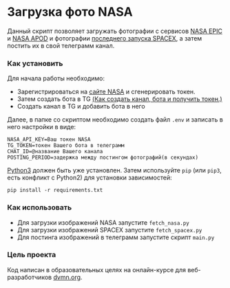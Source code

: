 # Загрузка фото NASA

Данный скрипт позволяет загружать фотографии с сервисов [NASA EPIC](https://api.nasa.gov/#epic) и [NASA APOD](https://api.nasa.gov/#apod)
и фотографии [последнего запуска SPACEX](https://documenter.getpostman.com/view/2025350/RWaEzAiG#bc65ba60-decf-4289-bb04-4ca9df01b9c1),
а затем постить их в свой телеграмм канал.

### Как установить

Для начала работы необходимо:
- Зарегистрироваться на [сайте NASA](https://api.nasa.gov/) и сгенерировать токен.
- Затем создать бота в TG [(Как создать канал, бота и получить токен.)](https://smmplanner.com/blog/otlozhennyj-posting-v-telegram/)
- Создать канал в TG и добавить бота в него

Далее, в папке со скриптом необходимо создать файл `.env` и записать в него настройки в виде:
```
NASA_API_KEY=Ваш токен NASA
TG_TOKEN=токен Вашего бота в телеграмм
CHAT_ID=@название Вашего канала
POSTING_PERIOD=задержка между постингом фотографий(в секундах)
```

[Python3](https://www.python.org/downloads/) должен быть уже установлен. 
Затем используйте `pip` (или `pip3`, есть конфликт с Python2) для установки зависимостей:
```
pip install -r requirements.txt
```
### Как использовать
- Для загрузки изображений NASA запустите `fetch_nasa.py`
- Для загрузки изображений SPACEX запустите `fetch_spacex.py`
- Для постинга изображений в телеграмм запустите скрипт `main.py`
### Цель проекта

Код написан в образовательных целях на онлайн-курсе для веб-разработчиков [dvmn.org](https://dvmn.org/).
